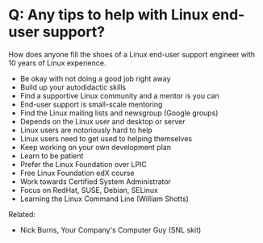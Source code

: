 # Q: Any tips to help with Linux end-user support?

How does anyone fill the shoes of a Linux end-user support engineer
with 10 years of Linux experience.

* Be okay with not doing a good job right away
* Build up your autodidactic skills
* Find a supportive Linux community and a mentor is you can
* End-user support is small-scale mentoring
* Find the Linux mailing lists and newsgroup (Google groups)
* Depends on the Linux user and desktop or server
* Linux users are notoriously hard to help
* Linux users need to get used to helping themselves
* Keep working on your own development plan
* Learn to be patient
* Prefer the Linux Foundation over LPIC
* Free Linux Foundation edX course
* Work towards Certified System Administrator
* Focus on RedHat, SUSE, Debian, SELinux
* Learning the Linux Command Line (William Shotts)

Related:

* Nick Burns, Your Company's Computer Guy (SNL skit)
